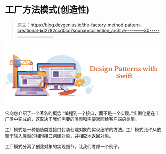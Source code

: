 # 工厂方法模式(创造性)

> 原文：<https://blog.devgenius.io/the-factory-method-pattern-creational-bd2782ccd0cc?source=collection_archive---------30----------------------->

![](img/571709453d9584f23fab5666e5a4a339.png)

它向您介绍了一个著名的概念:“编程到一个接口，而不是一个实现。”实例化是在工厂类中完成的，这取决于我们需要的类型和需要返回给客户端的类型。

工厂模式是一种借助类或接口封装创建对象的实现细节的方法。工厂模式允许从依赖于输入类型的相同接口创建对象，并相应地返回对象。

工厂模式分离了创建对象的实现细节。让我们考虑一个例子。